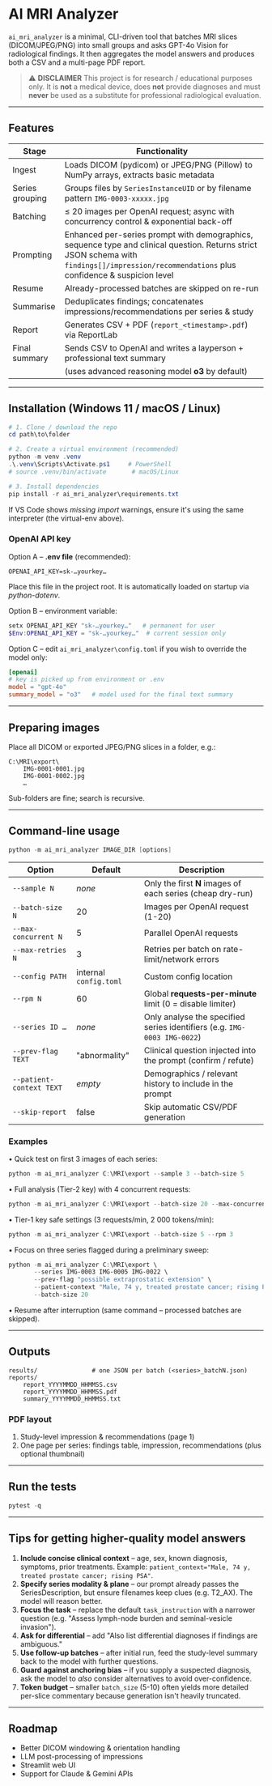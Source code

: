 # AI MRI Analyzer

`ai_mri_analyzer` is a minimal, CLI-driven tool that batches MRI slices (DICOM/JPEG/PNG) into small groups and asks GPT-4o Vision for radiological findings. It then aggregates the model answers and produces both a CSV and a multi-page PDF report.

> ⚠️ **DISCLAIMER**  This project is for research / educational purposes only.  It is **not** a medical device, does **not** provide diagnoses and must **never** be used as a substitute for professional radiological evaluation.

---

## Features

| Stage                     | Functionality |
|---------------------------|---------------|
| Ingest                    | Loads DICOM (pydicom) or JPEG/PNG (Pillow) to NumPy arrays, extracts basic metadata |
| Series grouping           | Groups files by `SeriesInstanceUID` or by filename pattern `IMG-0003-xxxxx.jpg` |
| Batching                  | ≤ 20 images per OpenAI request; async with concurrency control & exponential back-off |
| Prompting                 | Enhanced per-series prompt with demographics, sequence type and clinical question.  Returns strict JSON schema with `findings[]/impression/recommendations` plus confidence & suspicion level |
| Resume                    | Already-processed batches are skipped on re-run |
| Summarise                 | Deduplicates findings; concatenates impressions/recommendations per series & study |
| Report                    | Generates CSV + PDF (`report_<timestamp>.pdf`) via ReportLab |
| Final summary             | Sends CSV to OpenAI and writes a layperson + professional text summary |
|                           | (uses advanced reasoning model **o3** by default) |

---

## Installation (Windows 11 / macOS / Linux)

```powershell
# 1. Clone / download the repo
cd path\to\folder

# 2. Create a virtual environment (recommended)
python -m venv .venv
.\.venv\Scripts\Activate.ps1     # PowerShell
# source .venv/bin/activate       # macOS/Linux

# 3. Install dependencies
pip install -r ai_mri_analyzer\requirements.txt
```

If VS Code shows *missing import* warnings, ensure it's using the same interpreter (the virtual-env above).

### OpenAI API key

Option A – **.env file** (recommended):
```dotenv
OPENAI_API_KEY=sk-…yourkey…
```
Place this file in the project root. It is automatically loaded on startup via *python-dotenv*.

Option B – environment variable:
```powershell
setx OPENAI_API_KEY "sk-…yourkey…"   # permanent for user
$Env:OPENAI_API_KEY = "sk-…yourkey…"  # current session only
```

Option C – edit `ai_mri_analyzer\config.toml` if you wish to override the model only:
```toml
[openai]
# key is picked up from environment or .env
model = "gpt-4o"
summary_model = "o3"   # model used for the final text summary
```

---

## Preparing images
Place all DICOM or exported JPEG/PNG slices in a folder, e.g.:
```
C:\MRI\export\
    IMG-0001-0001.jpg
    IMG-0001-0002.jpg
    …
```
Sub-folders are fine; search is recursive.

---

## Command-line usage

```powershell
python -m ai_mri_analyzer IMAGE_DIR [options]
```

| Option                 | Default | Description |
|------------------------|---------|-------------|
| `--sample N`           | *none*  | Only the first **N** images of each series (cheap dry-run) |
| `--batch-size N`       | 20      | Images per OpenAI request (1-20) |
| `--max-concurrent N`   | 5       | Parallel OpenAI requests |
| `--max-retries N`      | 3       | Retries per batch on rate-limit/network errors |
| `--config PATH`        | internal `config.toml` | Custom config location |
| `--rpm N`              | 60      | Global **requests-per-minute** limit (0 = disable limiter) |
| `--series ID …`        | *none*  | Only analyse the specified series identifiers (e.g. `IMG-0003 IMG-0022`) |
| `--prev-flag TEXT`     | "abnormality" | Clinical question injected into the prompt (confirm / refute) |
| `--patient-context TEXT` | *empty* | Demographics / relevant history to include in the prompt |
| `--skip-report`        | false   | Skip automatic CSV/PDF generation |

### Examples

• Quick test on first 3 images of each series:
```powershell
python -m ai_mri_analyzer C:\MRI\export --sample 3 --batch-size 5
```

• Full analysis (Tier-2 key) with 4 concurrent requests:
```powershell
python -m ai_mri_analyzer C:\MRI\export --batch-size 20 --max-concurrent 4 --rpm 200
```

• Tier-1 key safe settings (3 requests/min, 2 000 tokens/min):
```powershell
python -m ai_mri_analyzer C:\MRI\export --batch-size 5 --rpm 3
```

• Focus on three series flagged during a preliminary sweep:
```powershell
python -m ai_mri_analyzer C:\MRI\export \
       --series IMG-0003 IMG-0005 IMG-0022 \
       --prev-flag "possible extraprostatic extension" \
       --patient-context "Male, 74 y, treated prostate cancer; rising PSA" \
       --batch-size 20
```

• Resume after interruption (same command – processed batches are skipped).

---

## Outputs
```
results/               # one JSON per batch (<series>_batchN.json)
reports/
    report_YYYYMMDD_HHMMSS.csv
    report_YYYYMMDD_HHMMSS.pdf
    summary_YYYYMMDD_HHMMSS.txt
```

### PDF layout
1. Study-level impression & recommendations (page 1)  
2. One page per series: findings table, impression, recommendations (plus optional thumbnail)

---

## Run the tests
```powershell
pytest -q
```

---

## Tips for getting higher-quality model answers

1. **Include concise clinical context** – age, sex, known diagnosis, symptoms, prior treatments.  Example: `patient_context="Male, 74 y, treated prostate cancer; rising PSA"`.
2. **Specify series modality & plane** – our prompt already passes the SeriesDescription, but ensure filenames keep clues (e.g. T2_AX).  The model will reason better.
3. **Focus the task** – replace the default `task_instruction` with a narrower question (e.g. "Assess lymph-node burden and seminal-vesicle invasion").
4. **Ask for differential** – add "Also list differential diagnoses if findings are ambiguous."
5. **Use follow-up batches** – after initial run, feed the study-level summary back to the model with further questions.
6. **Guard against anchoring bias** – if you supply a suspected diagnosis, ask the model to *also* consider alternatives to avoid over-confidence.
7. **Token budget** – smaller `batch_size` (5-10) often yields more detailed per-slice commentary because generation isn't heavily truncated.

---

## Roadmap
- Better DICOM windowing & orientation handling
- LLM post-processing of impressions
- Streamlit web UI
- Support for Claude & Gemini APIs 